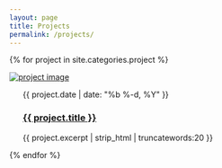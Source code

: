 ```yaml
---
layout: page
title: Projects
permalink: /projects/
---
```


<!-- **Photos and links coming soon, for now check out my github page for the following projects**

## Web Development
PhotoQ Website
Reaction Test

## Artificial Intellgence
StarcraftII AI Bot

## Game Development
Fruit Turtle <br>
Pyramid Escape <br>
WalkMan <br>

Checkout [my github](https://github.com/thomastran8) for more projects -->

{% for project in site.categories.project %}
<div class="post-ctn">
	<a href="{{ project.url | prepend: site.baseurl }}">
		<img src="{{ project.post-image }}" alt="project image" class="post-image">
	</a>
	<ul class="post-list">
			<time>{{ project.date | date: "%b %-d, %Y" }}</time>
			<h3><a href="{{ project.url | prepend: site.baseurl }}">{{ project.title }}</a></h3>
			<p>{{ project.excerpt | strip_html | truncatewords:20 }}</p>
	</ul>
</div>
{% endfor %}